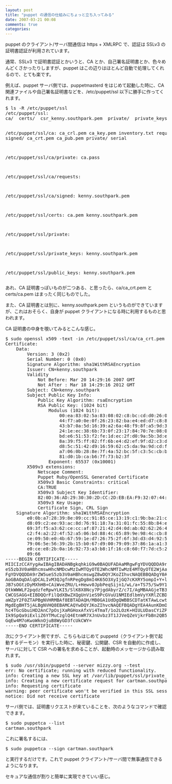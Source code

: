 ```yaml
---
layout: post
title: "puppet の通信の仕組みにちょっと立ち入ってみる"
date: 2007-03-21 00:08
comments: true
categories: 
---
```

<p>
puppet のクライアント/サーバ間通信は https + XMLRPC で、認証は SSLv3 の証明書認証が利用されています。
</p>
<p>
通常、SSLv3 で証明書認証とかいうと、CA とか、自己署名証明書とか、色々めんどくさかったりしますが、puppet はこの辺りはほとんど自動で処理してくれるので、とても楽です。
</p>
<p>
例えば、puppet サーバ側では、puppetmasterd をはじめて起動した時に、CA 関連ファイルや自己署名証明書などを、/etc/puppet/ssl 以下に勝手に作ってくれます。
</p>
<pre class="wiki">
$ ls -R /etc/puppet/ssl
/etc/puppet/ssl:
ca/  certs/  csr_kenny.southpark.pem  private/  private_keys/  public_keys/

/etc/puppet/ssl/ca:
ca_crl.pem  ca_key.pem  inventory.txt  requests/  signed/
ca_crt.pem  ca_pub.pem  private/       serial

/etc/puppet/ssl/ca/private:
ca.pass

/etc/puppet/ssl/ca/requests:

/etc/puppet/ssl/ca/signed:
kenny.southpark.pem

/etc/puppet/ssl/certs:
ca.pem  kenny.southpark.pem

/etc/puppet/ssl/private:

/etc/puppet/ssl/private_keys:
kenny.southpark.pem

/etc/puppet/ssl/public_keys:
kenny.southpark.pem 
</pre>
<p>
あれ、CA 証明書っぽいものが二つある、と思ったら、ca/ca_crt.pem と certs/ca.pem はまったく同じものでした。
</p>
<p>
また、CA 証明書とは別に、kenny.southpark.pem というものができていますが、これはおそらく、自身が puppet クライアントになる時に利用するものと思われます。
</p>
<p>
CA 証明書の中身を覗いてみるとこんな感じ。
</p>
<pre class="wiki">
$ sudo openssl x509 -text -in /etc/puppet/ssl/ca/ca_crt.pem
Certificate:
    Data:
        Version: 3 (0x2)
        Serial Number: 0 (0x0)
        Signature Algorithm: sha1WithRSAEncryption
        Issuer: CN=kenny.southpark
        Validity
            Not Before: Mar 20 14:29:16 2007 GMT
            Not After : Mar 18 14:29:16 2012 GMT
        Subject: CN=kenny.southpark
        Subject Public Key Info:
            Public Key Algorithm: rsaEncryption
            RSA Public Key: (1024 bit)
                Modulus (1024 bit):
                    00:ea:83:02:5a:83:08:02:c8:bc:cd:d0:26:07:e7:
                    44:f7:a0:0e:0f:26:23:82:ba:e4:ed:d7:c8:88:c6:
                    43:b7:0a:5d:16:39:a2:6a:48:f9:8f:a5:9d:35:2f:
                    24:1e:ec:38:6b:73:0f:23:17:84:70:7e:08:08:96:
                    bd:e6:51:53:f2:fe:1d:ec:2f:d0:9a:5b:3d:ea:92:
                    8a:39:f5:ff:02:ff:6b:e4:d2:ef:9f:d2:c3:d6:35:
                    d8:5c:51:42:d9:16:59:62:c5:da:9a:9d:cd:f7:91:
                    a7:06:0b:28:8e:7f:4a:52:bc:5f:c3:5c:cb:b3:e3:
                    81:d0:1b:ca:b6:7f:73:b2:3f
                Exponent: 65537 (0x10001)
        X509v3 extensions:
            Netscape Comment:
            Puppet Ruby/OpenSSL Generated Certificate
            X509v3 Basic Constraints: critical
            CA:TRUE
            X509v3 Subject Key Identifier:
            82:0D:36:AD:29:30:30:2D:CC:2D:EB:EA:F9:32:07:44:80:11:D3:E6
            X509v3 Key Usage:
            Certificate Sign, CRL Sign
    Signature Algorithm: sha1WithRSAEncryption
        e0:0b:a7:28:39:8e:09:cc:91:85:ce:13:19:c1:9b:ba:21:c3:
        d8:09:c2:ee:93:ac:8d:76:91:18:7a:31:01:fc:55:8b:84:e6:
        69:3f:f5:a3:62:ce:cc:af:87:21:42:d4:0d:ab:02:62:26:4f:
        c2:f4:a2:22:4f:52:a5:06:bd:88:4c:65:89:9e:98:4c:cb:82:
        ce:09:50:e0:4b:67:59:1e:d7:26:75:2f:6f:3d:d3:d4:92:55:
        79:06:5e:56:39:2b:15:b0:67:d9:00:79:09:37:86:1a:a1:30:
        e0:ce:e8:2b:0a:16:92:73:a3:b8:1f:16:c8:60:f7:7d:c5:24:
        09:66
-----BEGIN CERTIFICATE-----
MIICIzCCAYygAwIBAgIBADANBgkqhkiG9w0BAQUFADAaMRgwFgYDVQQDDA9rZW5u
eS5zb3V0aHBhcmswHhcNMDcwMzIwMTQyOTE2WhcNMTIwMzE4MTQyOTE2WjAaMRgw
FgYDVQQDDA9rZW5ueS5zb3V0aHBhcmswgZ8wDQYJKoZIhvcNAQEBBQADgY0AMIGJ
AoGBAOqDAlqDCALIvM3QJgfnRPegDg8mI4K65O3XyIjGQ7cKXRY5ompI+Y+lnTUv
JB7sOGtzDyMXhHB+CAiWveZRU/L+Hewv0JpbPeqSijn1/wL/a+TS75/Sw9Y12FxR
QtkWWWLF2pqdzfeRpwYLKI5/SlK8X8Ncy7PjgdAbyrZ/c7I/AgMBAAGjeTB3MDgG
CWCGSAGG+EIBDQQrFilQdXBwZXQgUnVieS9PcGVuU1NMIEdlbmVyYXRlZCBDZXJ0
aWZpY2F0ZTAPBgNVHRMBAf8EBTADAQH/MB0GA1UdDgQWBBSCDTatKTAwLcwt6+r5
MgdEgBHT5jALBgNVHQ8EBAMCAQYwDQYJKoZIhvcNAQEFBQADgYEA4AunKDmOCcyR
hc4TGcGbuiHD2AnC7pOsjXaRGHoxAfxVi4TmaT/1o2LOzK+HIULUDasCYiZPwvSi
Ik9SpQa9iExliZ6YTMuCzglQ4EtnWR7XJnUvbz3T1JJVeQZeVjkrFbBn2QB5CTeG
GqEw4M7oKwoWknOjuB8WyGD3fcUkCWY=
-----END CERTIFICATE-----    
</pre>
<p>
次にクライアント側ですが、こちらもはじめて puppetd（クライアント側で起動するデーモン）を実行した時に、秘密鍵、公開鍵、CSR を自動的に作成し、サーバに対して CSR への署名を求めることが、起動時のメッセージから読み取れます。
</p>
<pre class="wiki">
$ sudo /usr/sbin/puppetd --server mizzy.org --test
err: No certificate; running with reduced functionality.
info: Creating a new SSL key at /var/lib/puppet/ssl/private_keys/cartman.southpark.pem
info: Creating a new certificate request for cartman.southpark
info: Requesting certificate
warning: peer certificate won't be verified in this SSL session
notice: Did not receive certificate
</pre>
<p>
サーバ側では、証明書リクエストが来ていることを、次のようなコマンドで確認できます。
</p>
<pre class="wiki">
$ sudo puppetca --list
cartman.southpark
</pre>
<p>
これに署名するには、
</p>
<pre class="wiki">
$ sudo puppetca --sign cartman.southpark
</pre>
<p>
と実行するだけです。これで puppet クライアント/サーバ間で無事通信できるようになります。
</p>
<p>
セキュアな通信が割りと簡単に実現できていい感じ。
</p>
